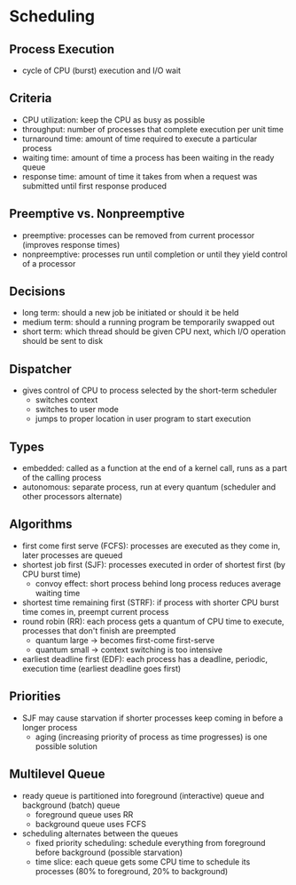 # Scheduling

## Process Execution

- cycle of CPU (burst) execution and I/O wait

## Criteria

- CPU utilization: keep the CPU as busy as possible
- throughput: number of processes that complete execution per unit time
- turnaround time: amount of time required to execute a particular process
- waiting time: amount of time a process has been waiting in the ready queue
- response time: amount of time it takes from when a request was submitted until first response produced

## Preemptive vs. Nonpreemptive

- preemptive: processes can be removed from current processor (improves response times)
- nonpreemptive: processes run until completion or until they yield control of a processor

## Decisions

- long term: should a new job be initiated or should it be held
- medium term: should a running program be temporarily swapped out
- short term: which thread should be given CPU next, which I/O operation should be sent to disk

## Dispatcher

- gives control of CPU to process selected by the short-term scheduler
  - switches context
  - switches to user mode
  - jumps to proper location in user program to start execution

## Types

- embedded: called as a function at the end of a kernel call, runs as a part of the calling process
- autonomous: separate process, run at every quantum (scheduler and other processors alternate)

## Algorithms

- first come first serve (FCFS): processes are executed as they come in, later processes are queued
- shortest job first (SJF): processes executed in order of shortest first (by CPU burst time)
  - convoy effect: short process behind long process reduces average waiting time
- shortest time remaining first (STRF): if process with shorter CPU burst time comes in, preempt current process
- round robin (RR): each process gets a quantum of CPU time to execute, processes that don't finish are preempted
  - quantum large -> becomes first-come first-serve
  - quantum small -> context switching is too intensive
- earliest deadline first (EDF): each process has a deadline, periodic, execution time (earliest deadline goes first)

## Priorities

- SJF may cause starvation if shorter processes keep coming in before a longer process
  - aging (increasing priority of process as time progresses) is one possible solution

## Multilevel Queue

- ready queue is partitioned into foreground (interactive) queue and background (batch) queue
  - foreground queue uses RR
  - background queue uses FCFS
- scheduling alternates between the queues
  - fixed priority scheduling: schedule everything from foreground before background (possible starvation)
  - time slice: each queue gets some CPU time to schedule its processes (80% to foreground, 20% to background)
